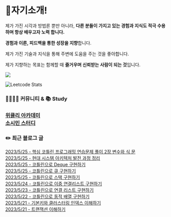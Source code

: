 
<h1>🙋자기소개!</h1>

제가 가진 시각과 방법론 뿐만 아니라, **다른 분들이 가지고 있는 경험과 지식도 적극 수용하며 항상 배우고자 노력 합니다.**

**경험과 이론, 피드백을 통한 성장을 지향**합니다.

제가 가진 기술과 지식을 통해 주변에 도움을 주는 것을 좋아합니다.

제가 지향하는 목표는 함께할 때 **즐거우며 신뢰받는 사람이 되는 것**입니다.

![](https://github-profile-trophy.vercel.app/?username=jungmini0601&theme=flat&no-frame=true&margin-w=30)

![Leetcode Stats](https://leetcard.jacoblin.cool/jungmini0601)

<h3>  👨‍👨‍👦‍👦 커뮤니티 & 📚 Study<h3>

[위클리 아카데미](https://www.weekly.ac/) <br>
[소시민 스터디](https://oval-licorice-979.notion.site/4fc65451bf244a138a93f930ecaaee38?v=8ec49eefb77f44f5a5faef7b15213ac0) <br>

<h3>✏️ 최근 블로그 글</h3> 

[2023/5/25 - 핵심 코틀린 프로그래밍 연습문제 풀이 2장 변수와 식 문](https://jungmini-laboratory.tistory.com/68) <br>
[2023/5/25 - 현대 시스템 아키텍처 발전 과정 정리](https://jungmini-laboratory.tistory.com/67) <br>
[2023/5/25 - 코틀린으로 Deque 구현하기](https://jungmini-laboratory.tistory.com/66) <br>
[2023/5/25 - 코틀린으로 큐 구현하기](https://jungmini-laboratory.tistory.com/65) <br>
[2023/5/25 - 코틀린으로 스택 구현하기](https://jungmini-laboratory.tistory.com/64) <br>
[2023/5/24 - 코틀린으로 이중 연결리스트 구현하기](https://jungmini-laboratory.tistory.com/63) <br>
[2023/5/23 - 코틀린으로 연결 리스트 구현하기](https://jungmini-laboratory.tistory.com/62) <br>
[2023/5/22 - 코틀린으로 동적 배열 구현하기](https://jungmini-laboratory.tistory.com/61) <br>
[2023/5/21 - 기본키와 클러스터링 인덱스 이해하기](https://jungmini-laboratory.tistory.com/60) <br>
[2023/5/21 - 트랜잭션 이해하기](https://jungmini-laboratory.tistory.com/59) <br>

